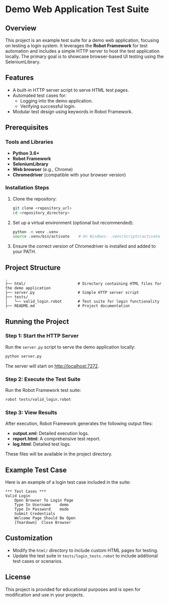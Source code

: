 # Demo Web Application Test Suite

## Overview
This project is an example test suite for a demo web application, focusing on testing a login system. It leverages the **Robot Framework** for test automation and includes a simple HTTP server to host the test application locally. The primary goal is to showcase browser-based UI testing using the SeleniumLibrary.

## Features
- A built-in HTTP server script to serve HTML test pages.
- Automated test cases for:
  - Logging into the demo application.
  - Verifying successful login.
- Modular test design using keywords in Robot Framework.

## Prerequisites

### Tools and Libraries
- **Python 3.6+**
- **Robot Framework**
- **SeleniumLibrary**
- **Web browser** (e.g., Chrome)
- **Chromedriver** (compatible with your browser version)

### Installation Steps
1. Clone the repository:
   ```bash
   git clone <repository_url>
   cd <repository_directory>
   ```

2. Set up a virtual environment (optional but recommended):
   ```bash
   python -m venv .venv
   source .venv/bin/activate    # On Windows: .venv\Scripts\activate
   ```

3. Ensure the correct version of Chromedriver is installed and added to your PATH.

## Project Structure
```
.
├── html/                       # Directory containing HTML files for the demo application
├── server.py                   # Simple HTTP server script
├── tests/
│   └── valid_login.robot       # Test suite for login functionality
├── README.md                   # Project documentation
```

## Running the Project

### Step 1: Start the HTTP Server
Run the `server.py` script to serve the demo application locally:
```bash
python server.py
```
The server will start on [http://localhost:7272](http://localhost:7272).

### Step 2: Execute the Test Suite
Run the Robot Framework test suite:
```bash
robot tests/valid_login.robot
```

### Step 3: View Results
After execution, Robot Framework generates the following output files:
- **output.xml**: Detailed execution logs.
- **report.html**: A comprehensive test report.
- **log.html**: Detailed test logs.

These files will be available in the project directory.

## Example Test Case
Here is an example of a login test case included in the suite:
```robot
*** Test Cases ***
Valid Login
    Open Browser To Login Page
    Type In Username    demo
    Type In Password    mode
    Submit Credentials
    Welcome Page Should Be Open
    [Teardown]  Close Browser
```

## Customization
- Modify the `html/` directory to include custom HTML pages for testing.
- Update the test suite in `tests/login_tests.robot` to include additional test cases or scenarios.

## License
This project is provided for educational purposes and is open for modification and use in your projects.